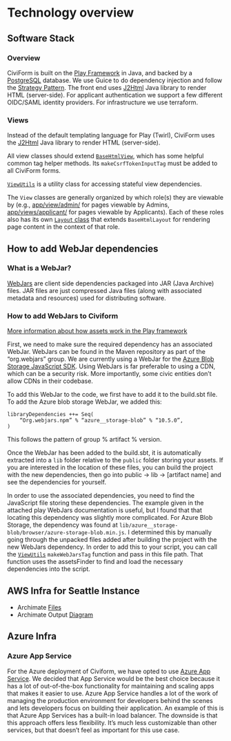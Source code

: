 # Technology overview

## Software Stack

### Overview

CiviForm is built on the [Play Framework](https://www.playframework.com) in Java, and backed by a [PostgreSQL](https://www.postgresql.org) database. We use Guice to do dependency injection and follow the [Strategy Pattern](https://www.tutorialspoint.com/design\_pattern/strategy\_pattern.htm). The front end uses [J2Html](https://j2html.com) Java library to render HTML (server-side). For applicant authentication we support a few different OIDC/SAML identity providers. For infrastructure we use terraform.

### Views

Instead of the default templating language for Play (Twirl), CiviForm uses the [J2Html](https://j2html.com) Java library to render HTML (server-side).

All view classes should extend [`BaseHtmlView`](https://github.com/seattle-uat/civiform/blob/main/universal-application-tool-0.0.1/app/views/BaseHtmlView.java), which has some helpful common tag helper methods. Its `makeCsrfTokenInputTag` must be added to all CiviForm forms.

[`ViewUtils`](https://github.com/seattle-uat/civiform/blob/main/universal-application-tool-0.0.1/app/views/ViewUtils.java) is a utility class for accessing stateful view dependencies.

The `View` classes are generally organized by which role(s) they are viewable by (e.g., [app/view/admin/](https://github.com/seattle-uat/civiform/tree/main/universal-application-tool-0.0.1/app/views/admin) for pages viewable by Admins, [app/views/applicant/](https://github.com/seattle-uat/civiform/tree/main/universal-application-tool-0.0.1/app/views/applicant) for pages viewable by Applicants). Each of these roles also has its own [`Layout` class](https://github.com/seattle-uat/civiform/blob/main/universal-application-tool-0.0.1/app/views/admin/AdminLayout.java) that extends `BaseHtmlLayout` for rendering page content in the context of that role.

## How to add WebJar dependencies

### What is a WebJar?

[WebJars](https://www.baeldung.com/maven-webjars) are client side dependencies packaged into JAR (Java Archive) files. JAR files are just compressed Java files (along with associated metadata and resources) used for distributing software.

### How to add WebJars to Civiform

[More information about how assets work in the Play framework](https://www.playframework.com/documentation/2.8.x/AssetsOverview)

First, we need to make sure the required dependency has an associated WebJar. WebJars can be found in the Maven repository as part of the “org.webjars” group. We are currently using a WebJar for the [Azure Blob Storage JavaScript SDK](https://mvnrepository.com/artifact/org.webjars.npm/azure\_\_storage-blob). Using WebJars is far preferable to using a CDN, which can be a security risk. More importantly, some civic entities don’t allow CDNs in their codebase.

To add this WebJar to the code, we first have to add it to the build.sbt file. To add the Azure blob storage WebJar, we added this:

```
libraryDependencies ++= Seq(
	“Org.webjars.npm” % “azure__storage-blob” % “10.5.0”,
)
```

This follows the pattern of group % artifact % version.

Once the WebJar has been added to the build.sbt, it is automatically extracted into a `lib` folder relative to the `public` folder storing your assets. If you are interested in the location of these files, you can build the project with the new dependencies, then go into public -> lib -> \[artifact name] and see the dependencies for yourself.

In order to use the associated dependencies, you need to find the JavaScript file storing these dependencies. The example given in the attached play WebJars documentation is useful, but I found that that locating this dependency was slightly more complicated. For Azure Blob Storage, the dependency was found at `lib/azure__storage-blob/browser/azure-storage-blob.min.js`. I determined this by manually going through the unpacked files added after building the project with the new WebJars dependency. In order to add this to your script, you can call the [`ViewUtils`](https://github.com/seattle-uat/civiform/blob/main/universal-application-tool-0.0.1/app/views/ViewUtils.java) `makeWebJarsTag` function and pass in this file path. That function uses the assetsFinder to find and load the necessary dependencies into the script.

## AWS Infra for Seattle Instance

* Archimate [Files](https://drive.google.com/drive/folders/1dtYkqGzPgjmzLmB7Yu0uULH-vhrmSygd?usp=sharing)
* Archimate Output [Diagram](https://drive.google.com/file/d/1qWBlDo8g5ZPydpt9NbC8lqfT3BwfhELo/view?usp=sharing)

## Azure Infra

### Azure App Service

For the Azure deployment of Civiform, we have opted to use [Azure App Service](https://azure.microsoft.com/en-us/services/app-service/#overview). We decided that App Service would be the best choice because it has a lot of out-of-the-box functionality for maintaining and scaling apps that makes it easier to use. Azure App Service handles a lot of the work of managing the production environment for developers behind the scenes and lets developers focus on building their application. An example of this is that Azure App Services has a built-in load balancer. The downside is that this approach offers less flexibility. It’s much less customizable than other services, but that doesn’t feel as important for this use case.
